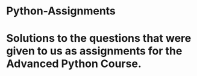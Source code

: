 # Python-Assignments
# Solutions to the questions that were given to us as assignments for the Advanced Python Course.
